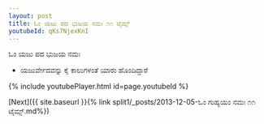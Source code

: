 ```yaml
---
layout: post
title: ಓಂ ಯಜು ಪದ ಭುಜಯ ನಮಃ ೧೧ ಟೈಮ್ಸ್
youtubeId: qKs7NjexKnI
---
```

 
 
 ಓಂ ಯಜು ಪದ ಭುಜಯ ನಮಃ  
 
 -  ಯಜುರ್ವೇದವನ್ನು ಕೈ ಕಾಲುಗಳಂತೆ ಯಾರು ಹೊಂದಿದ್ದಾರೆ 
 
  
 
  
 
 
 
 
 
 


{% include youtubePlayer.html id=page.youtubeId %}
 
[Next]({{ site.baseurl }}{% link  split1/_posts/2013-12-05-ಓಂ ಗುಹ್ಯಯಂ ನಮಃ ೧೧ ಟೈಮ್ಸ್.md%})
 
